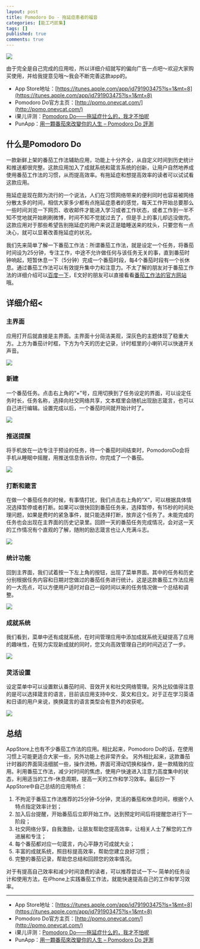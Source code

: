 ```yaml
---
layout: post
title: Pomodoro Do - 拖延症患者的福音
categories: [能工巧匠集]
tags: []
published: true
comments: true
---
```

![](http://pomo.onevcat.com/img/Icon-50.png")

由于完全是自己完成的应用啦，所以详细介绍就写的偏向广告一点吧～欢迎大家购买使用，并给我提意见哦～我会不断完善这款app的。

* App Store地址：[https://itunes.apple.com/app/id791903475?ls=1&mt=8](https://itunes.apple.com/app/id791903475?ls=1&mt=8)
* Pomodoro Do官方主页：[http://pomo.onevcat.com/](http://pomo.onevcat.com/)
* i果儿评测：[Pomodoro Do——拖延症什么的，我才不怕呢](http://www.iguor.com/4050.html)
* PunApp：[用一顆番茄來改變你的人生 – Pomodoro Do 評測](http://punapp.com/review/article/7437)


## 什么是Pomodoro Do

一款新鲜上架的番茄工作法辅助应用，功能上十分齐全，从自定义时间到历史统计和推送都很完整。这款应用加入了成就系统和箴言系统的创新，让用户自然地养成使用番茄工作法的习惯，从而提高效率。有拖延症和想提高效率的读者可以试试看这款应用。

拖延症是现在颇为流行的一个说法，人们在习惯网络带来的便利同时也容易被网络分散太多的时间，相信大家多少都有点拖延症患者的感觉，每天工作开始总要那么一些时间浏览一下网页、收收邮件才能进入学习或者工作状态，或者工作到一半不知不觉地就开始刷刷微博，时间不知不觉就过去了，但是手上的事儿却远没做完。这款应用对于那些希望告别拖延症的用户来说正是瞌睡送来的枕头，只要您有一点决心，就可以显著改善拖延症的状况。

我们先来简单了解一下番茄工作法：所谓番茄工作法，就是设定一个任务，将番茄时间设为25分钟，专注工作，中途不允许做任何与该任务无关的事，直到番茄时钟响起，短暂休息一下（5分钟）完成一个番茄时段，每4个番茄时段有一个长休息。通过番茄工作法可以有效提升集中力和注意力。不太了解的朋友对于番茄工作法的详细介绍可以[百度一下](http://baike.baidu.com/view/5259318.htm)，E文好的朋友可以直接看看[番茄工作法的官方网站](http://www.pomodorotechnique.com/)哦。


## 详细介绍<
### 主界面

应用打开后就直接是主界面。主界面十分简洁美观，深灰色的主题体现了稳重大方。上方为番茄计时框，下方为今天的历史记录，计时框里的小喇叭可以快速开关声音。

![](http://i.minus.com/jbbVzDlANOqkXZ_e.jpg)

### 新建

一个番茄任务。点击右上角的“+”号，应用切换到了任务设定的界面，可以设定任务时长，任务名称，选择向社交网络共享，文本框里会随机出现励志箴言，也可以自己进行编辑。设置完成以后，一个番茄时间就开始计时了。

![](http://i.minus.com/j3bzTZSKFOR1h_e.jpg)

### 推送提醒

将手机放在一边专注于预设的任务，待一个番茄时间结束时，PomodoroDo会将手机从睡眠中摇醒，用推送信息告诉你，你完成了一个番茄。

![](http://i.minus.com/jAcQCqnYvQEYA_e.jpg)

### 打断和箴言

在做一个番茄任务的时候，有事情打扰，我们点击右上角的“X”，可以根据具体情况选择暂停或者打断。如果可以很快回到番茄任务来，选择暂停，有15秒的时间处理问题，如果是费时的紧急事件，就只能选择打断，放弃这个任务了。未能完成的任务也会出现在主界面的历史记录里。回顾一天的番茄任务完成情况，会对这一天的工作情况有个直观的了解，随附的励志箴言也让人充满斗志。

![](http://i.minus.com/j9tugJa3rhgue_e.jpg)

### 统计功能

回到主界面，我们试着按一下左上角的按钮，出现了菜单界面。其中的任务和历史分别根据任务内容和日期对您做过的番茄任务进行统计。这是这款番茄工作法应用的一大亮点，可以方便用户适时对自己一段时间以来的任务情况做一个总结和调整。

![](http://i.minus.com/jqwcnJvMJZ3XW_e.jpg)

### 成就系统
我们看到，菜单中还有成就系统，在时间管理应用中添加成就系统无疑提高了应用的趣味性，在努力实现新成就的同时，您又向高效管理自己的时间迈近了一步。

![](http://i.minus.com/jbtP7LC9fQbimQ_e.jpg)

### 灵活设置
设定菜单中可以设置默认番茄时间、音效开关和社交网络管理。另外比较值得注意的是可以选择箴言的语言，目前该应用支持中文、英文和日文。对于正在学习英语和日语的用户来说，换换箴言的语言类型会有意外的收获呢。

![](http://i.minus.com/jbu2R995HUwR0_e.jpg)


## 总结

AppStore上也有不少番茄工作法的应用。相比起来，Pomodoro Do的话，在使用习惯上可能更适合大家一些，另外功能上也非常齐全。 另外相比起来，这款番茄计时器的界面简洁细腻一些，操作流畅，界面可滑动切换和操作，是一款精致的应用。利用番茄工作法，减少对时间的焦虑，使用户快速进入注意力高度集中的状态，利用适当的工作-休息周期，提高一天的工作和学习效率。最后抄一下AppStore中自己总结的应用特点：

1. 不拘泥于番茄工作法推荐的25分钟-5分钟，灵活的番茄和休息时间，根据个人特点指定效率计划；
2. 加入后台提醒，开始番茄后立即开始工作。达到预定时间后将提醒您进行下一阶段；
3. 社交网络分享，自我激励，让朋友帮助您提高效率，让相关人士了解您的工作进展和专注；
4. 每个番茄都对应一句箴言，内心平静方可成就大业；
5. 丰富的成就系统，照目标提高效率，帮助您建立良好习惯；
6. 完整的番茄记录，帮助您总结和回顾您的效率情况。

对于有提高自己效率和减少时间浪费的读者，可以推荐尝试一下～ 简单的任务设计和使用方法，在iPhone上实践番茄工作法，就能快速提高自己的工作和学习效率。

---

* App Store地址：[https://itunes.apple.com/app/id791903475?ls=1&mt=8](https://itunes.apple.com/app/id791903475?ls=1&mt=8)
* Pomodoro Do官方主页：[http://pomo.onevcat.com/](http://pomo.onevcat.com/)
* i果儿评测：[Pomodoro Do——拖延症什么的，我才不怕呢](http://www.iguor.com/4050.html)
* PunApp：[用一顆番茄來改變你的人生 – Pomodoro Do 評測](http://punapp.com/review/article/7437)